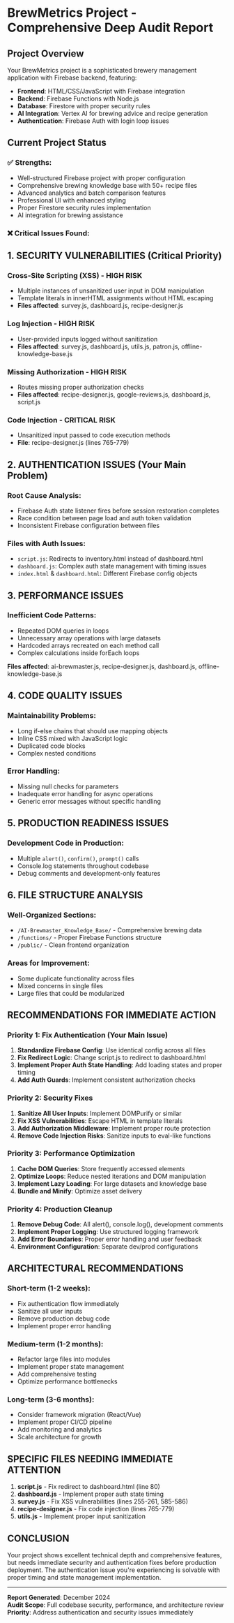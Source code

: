 # BrewMetrics Project - Comprehensive Deep Audit Report

## Project Overview
Your BrewMetrics project is a sophisticated brewery management application with Firebase backend, featuring:
- **Frontend**: HTML/CSS/JavaScript with Firebase integration
- **Backend**: Firebase Functions with Node.js
- **Database**: Firestore with proper security rules
- **AI Integration**: Vertex AI for brewing advice and recipe generation
- **Authentication**: Firebase Auth with login loop issues

## Current Project Status

### ✅ Strengths:
- Well-structured Firebase project with proper configuration
- Comprehensive brewing knowledge base with 50+ recipe files
- Advanced analytics and batch comparison features
- Professional UI with enhanced styling
- Proper Firestore security rules implementation
- AI integration for brewing assistance

### ❌ Critical Issues Found:

## 1. SECURITY VULNERABILITIES (Critical Priority)

### Cross-Site Scripting (XSS) - HIGH RISK
- Multiple instances of unsanitized user input in DOM manipulation
- Template literals in innerHTML assignments without HTML escaping
- **Files affected**: survey.js, dashboard.js, recipe-designer.js

### Log Injection - HIGH RISK
- User-provided inputs logged without sanitization
- **Files affected**: survey.js, dashboard.js, utils.js, patron.js, offline-knowledge-base.js

### Missing Authorization - HIGH RISK
- Routes missing proper authorization checks
- **Files affected**: recipe-designer.js, google-reviews.js, dashboard.js, script.js

### Code Injection - CRITICAL RISK
- Unsanitized input passed to code execution methods
- **File**: recipe-designer.js (lines 765-779)

## 2. AUTHENTICATION ISSUES (Your Main Problem)

### Root Cause Analysis:
- Firebase Auth state listener fires before session restoration completes
- Race condition between page load and auth token validation
- Inconsistent Firebase configuration between files

### Files with Auth Issues:
- `script.js`: Redirects to inventory.html instead of dashboard.html
- `dashboard.js`: Complex auth state management with timing issues
- `index.html` & `dashboard.html`: Different Firebase config objects

## 3. PERFORMANCE ISSUES

### Inefficient Code Patterns:
- Repeated DOM queries in loops
- Unnecessary array operations with large datasets
- Hardcoded arrays recreated on each method call
- Complex calculations inside forEach loops

**Files affected**: ai-brewmaster.js, recipe-designer.js, dashboard.js, offline-knowledge-base.js

## 4. CODE QUALITY ISSUES

### Maintainability Problems:
- Long if-else chains that should use mapping objects
- Inline CSS mixed with JavaScript logic
- Duplicated code blocks
- Complex nested conditions

### Error Handling:
- Missing null checks for parameters
- Inadequate error handling for async operations
- Generic error messages without specific handling

## 5. PRODUCTION READINESS ISSUES

### Development Code in Production:
- Multiple `alert()`, `confirm()`, `prompt()` calls
- Console.log statements throughout codebase
- Debug comments and development-only features

## 6. FILE STRUCTURE ANALYSIS

### Well-Organized Sections:
- `/AI-Brewmaster_Knowledge_Base/` - Comprehensive brewing data
- `/functions/` - Proper Firebase Functions structure
- `/public/` - Clean frontend organization

### Areas for Improvement:
- Some duplicate functionality across files
- Mixed concerns in single files
- Large files that could be modularized

## RECOMMENDATIONS FOR IMMEDIATE ACTION

### Priority 1: Fix Authentication (Your Main Issue)
1. **Standardize Firebase Config**: Use identical config across all files
2. **Fix Redirect Logic**: Change script.js to redirect to dashboard.html
3. **Implement Proper Auth State Handling**: Add loading states and proper timing
4. **Add Auth Guards**: Implement consistent authorization checks

### Priority 2: Security Fixes
1. **Sanitize All User Inputs**: Implement DOMPurify or similar
2. **Fix XSS Vulnerabilities**: Escape HTML in template literals
3. **Add Authorization Middleware**: Implement proper route protection
4. **Remove Code Injection Risks**: Sanitize inputs to eval-like functions

### Priority 3: Performance Optimization
1. **Cache DOM Queries**: Store frequently accessed elements
2. **Optimize Loops**: Reduce nested iterations and DOM manipulation
3. **Implement Lazy Loading**: For large datasets and knowledge base
4. **Bundle and Minify**: Optimize asset delivery

### Priority 4: Production Cleanup
1. **Remove Debug Code**: All alert(), console.log(), development comments
2. **Implement Proper Logging**: Use structured logging framework
3. **Add Error Boundaries**: Proper error handling and user feedback
4. **Environment Configuration**: Separate dev/prod configurations

## ARCHITECTURAL RECOMMENDATIONS

### Short-term (1-2 weeks):
- Fix authentication flow immediately
- Sanitize all user inputs
- Remove production debug code
- Implement proper error handling

### Medium-term (1-2 months):
- Refactor large files into modules
- Implement proper state management
- Add comprehensive testing
- Optimize performance bottlenecks

### Long-term (3-6 months):
- Consider framework migration (React/Vue)
- Implement proper CI/CD pipeline
- Add monitoring and analytics
- Scale architecture for growth

## SPECIFIC FILES NEEDING IMMEDIATE ATTENTION

1. **script.js** - Fix redirect to dashboard.html (line 80)
2. **dashboard.js** - Implement proper auth state timing
3. **survey.js** - Fix XSS vulnerabilities (lines 255-261, 585-586)
4. **recipe-designer.js** - Fix code injection (lines 765-779)
5. **utils.js** - Implement proper input sanitization

## CONCLUSION

Your project shows excellent technical depth and comprehensive features, but needs immediate security and authentication fixes before production deployment. The authentication issue you're experiencing is solvable with proper timing and state management implementation.

---
**Report Generated**: December 2024  
**Audit Scope**: Full codebase security, performance, and architecture review  
**Priority**: Address authentication and security issues immediately